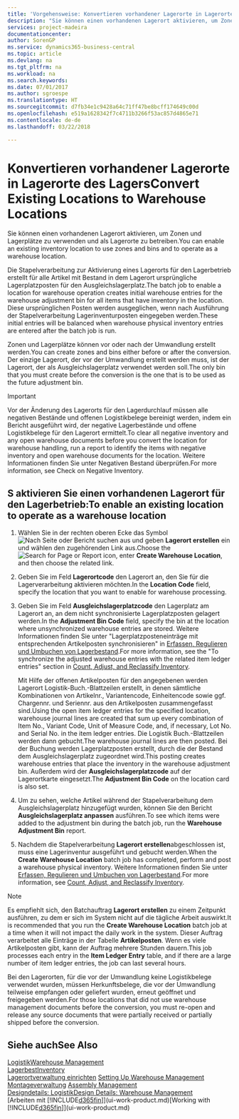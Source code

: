 ```yaml
---
title: 'Vorgehensweise: Konvertieren vorhandener Lagerorte in Lagerorte des Lagers | Microsoft Docs'
description: "Sie können einen vorhandenen Lagerort aktivieren, um Zonen und Lagerplätze zu verwenden und als Lagerorte zu betreiben."
services: project-madeira
documentationcenter: 
author: SorenGP
ms.service: dynamics365-business-central
ms.topic: article
ms.devlang: na
ms.tgt_pltfrm: na
ms.workload: na
ms.search.keywords: 
ms.date: 07/01/2017
ms.author: sgroespe
ms.translationtype: HT
ms.sourcegitcommit: d7fb34e1c9428a64c71ff47be8bcff174649c00d
ms.openlocfilehash: e519a1628342f7c4711b3266f53ac857d4865e71
ms.contentlocale: de-de
ms.lasthandoff: 03/22/2018

---
```

# <a name="convert-existing-locations-to-warehouse-locations"></a><span data-ttu-id="4437d-103">Konvertieren vorhandener Lagerorte in Lagerorte des Lagers</span><span class="sxs-lookup"><span data-stu-id="4437d-103">Convert Existing Locations to Warehouse Locations</span></span>
<span data-ttu-id="4437d-104">Sie können einen vorhandenen Lagerort aktivieren, um Zonen und Lagerplätze zu verwenden und als Lagerorte zu betreiben.</span><span class="sxs-lookup"><span data-stu-id="4437d-104">You can enable an existing inventory location to use zones and bins and to operate as a warehouse location.</span></span>  

<span data-ttu-id="4437d-105">Die Stapelverarbeitung zur Aktivierung eines Lagerorts für den Lagerbetrieb erstellt für alle Artikel mit Bestand in dem Lagerort ursprüngliche Lagerplatzposten für den Ausgleichslagerplatz.</span><span class="sxs-lookup"><span data-stu-id="4437d-105">The batch job to enable a location for warehouse operation creates initial warehouse entries for the warehouse adjustment bin for all items that have inventory in the location.</span></span> <span data-ttu-id="4437d-106">Diese ursprünglichen Posten werden ausgeglichen, wenn nach Ausführung der Stapelverarbeitung Lagerinventurposten eingegeben werden.</span><span class="sxs-lookup"><span data-stu-id="4437d-106">These initial entries will be balanced when warehouse physical inventory entries are entered after the batch job is run.</span></span>  

<span data-ttu-id="4437d-107">Zonen und Lagerplätze können vor oder nach der Umwandlung erstellt werden.</span><span class="sxs-lookup"><span data-stu-id="4437d-107">You can create zones and bins either before or after the conversion.</span></span> <span data-ttu-id="4437d-108">Der einzige Lagerort, der vor der Umwandlung erstellt werden muss, ist der Lagerort, der als Ausgleichslagerplatz verwendet werden soll.</span><span class="sxs-lookup"><span data-stu-id="4437d-108">The only bin that you must create before the conversion is the one that is to be used as the future adjustment bin.</span></span>  

> [!IMPORTANT]  
>  <span data-ttu-id="4437d-109">Vor der Änderung des Lagerorts für den Lagerdurchlauf müssen alle negativen Bestände und offenen Logistikbelege bereinigt werden, indem ein Bericht ausgeführt wird, der negative Lagerbestände und offene Logistikbelege für den Lagerort ermittelt.</span><span class="sxs-lookup"><span data-stu-id="4437d-109">To clear all negative inventory and any open warehouse documents before you convert the location for warehouse handling, run a report to identify the items with negative inventory and open warehouse documents for the location.</span></span> <span data-ttu-id="4437d-110">Weitere Informationen finden Sie unter Negativen Bestand überprüfen.</span><span class="sxs-lookup"><span data-stu-id="4437d-110">For more information, see Check on Negative Inventory.</span></span>  

## <a name="to-enable-an-existing-location-to-operate-as-a-warehouse-location"></a><span data-ttu-id="4437d-111">S aktivieren Sie einen vorhandenen Lagerort für den Lagerbetrieb:</span><span class="sxs-lookup"><span data-stu-id="4437d-111">To enable an existing location to operate as a warehouse location</span></span>  
1.  <span data-ttu-id="4437d-112">Wählen Sie in der rechten oberen Ecke das Symbol ![Nach Seite oder Bericht suchen](media/ui-search/search_small.png "Nach Seite oder Bericht suchen") aus und geben **Lagerort erstellen** ein und wählen den zugehörenden Link aus.</span><span class="sxs-lookup"><span data-stu-id="4437d-112">Choose the ![Search for Page or Report](media/ui-search/search_small.png "Search for Page or Report icon") icon, enter **Create Warehouse Location**, and then choose the related link.</span></span>  
2.  <span data-ttu-id="4437d-113">Geben Sie im Feld **Lagerortcode** den Lagerort an, den Sie für die Lagerverarbeitung aktivieren möchten.</span><span class="sxs-lookup"><span data-stu-id="4437d-113">In the **Location Code** field, specify the location that you want to enable for warehouse processing.</span></span>  
3.  <span data-ttu-id="4437d-114">Geben Sie im Feld **Ausgleichslagerplatzcode** den Lagerplatz am Lagerort an, an dem nicht synchronisierte Lagerplatzposten gelagert werden.</span><span class="sxs-lookup"><span data-stu-id="4437d-114">In the **Adjustment Bin Code** field, specify the bin at the location where unsynchronized warehouse entries are stored.</span></span> <span data-ttu-id="4437d-115">Weitere Informationen finden Sie unter "Lagerplatzposteneinträge mit entsprechenden Artikelposten synchronisieren" in [Erfassen, Regulieren und Umbuchen von Lagerbestand](inventory-how-count-adjust-reclassify.md).</span><span class="sxs-lookup"><span data-stu-id="4437d-115">For more information, see the "To synchronize the adjusted warehouse entries with the related item ledger entries" section in [Count, Adjust, and Reclassify Inventory](inventory-how-count-adjust-reclassify.md).</span></span>  

    <span data-ttu-id="4437d-116">Mit Hilfe der offenen Artikelposten für den angegebenen werden Lagerort Logistik-Buch.-Blattzeilen erstellt, in denen sämtliche Kombinationen von Artikelnr., Variantencode, Einheitencode sowie ggf. Chargennr. und Seriennr. aus den Artikelposten zusammengefasst sind.</span><span class="sxs-lookup"><span data-stu-id="4437d-116">Using the open item ledger entries for the specified location, warehouse journal lines are created that sum up every combination of Item No., Variant Code, Unit of Measure Code, and, if necessary, Lot No. and Serial No. in the item ledger entries.</span></span> <span data-ttu-id="4437d-117">Die Logistik Buch.-Blattzeilen werden dann gebucht.</span><span class="sxs-lookup"><span data-stu-id="4437d-117">The warehouse journal lines are then posted.</span></span> <span data-ttu-id="4437d-118">Bei der Buchung werden Lagerplatzposten erstellt, durch die der Bestand dem Ausgleichslagerplatz zugeordnet wird.</span><span class="sxs-lookup"><span data-stu-id="4437d-118">This posting creates warehouse entries that place the inventory in the warehouse adjustment bin.</span></span> <span data-ttu-id="4437d-119">Außerdem wird der **Ausgleichslagerplatzcode** auf der Lagerortkarte eingesetzt.</span><span class="sxs-lookup"><span data-stu-id="4437d-119">The **Adjustment Bin Code** on the location card is also set.</span></span>  

4.  <span data-ttu-id="4437d-120">Um zu sehen, welche Artikel während der Stapelverarbeitung dem Ausgleichslagerplatz hinzugefügt wurden, können Sie den Bericht  **Ausgleichslagerplatz anpassen** ausführen.</span><span class="sxs-lookup"><span data-stu-id="4437d-120">To see which items were added to the adjustment bin during the batch job, run the **Warehouse Adjustment Bin** report.</span></span>  
5.  <span data-ttu-id="4437d-121">Nachdem die Stapelverarbeitung   **Lagerort erstellen**abgeschlossen ist, muss eine Lagerinventur ausgeführt und gebucht werden.</span><span class="sxs-lookup"><span data-stu-id="4437d-121">When the **Create Warehouse Location** batch job has completed, perform and post a warehouse physical inventory.</span></span> <span data-ttu-id="4437d-122">Weitere Informationen finden Sie unter [Erfassen, Regulieren und Umbuchen von Lagerbestand](inventory-how-count-adjust-reclassify.md).</span><span class="sxs-lookup"><span data-stu-id="4437d-122">For more information, see [Count, Adjust, and Reclassify Inventory](inventory-how-count-adjust-reclassify.md).</span></span>  

> [!NOTE]  
>  <span data-ttu-id="4437d-123">Es empfiehlt sich, den Batchauftrag **Lagerort erstellen** zu einem Zeitpunkt ausführen, zu dem er sich im System nicht auf die tägliche Arbeit auswirkt.</span><span class="sxs-lookup"><span data-stu-id="4437d-123">It is recommended that you run the **Create Warehouse Location** batch job at a time when it will not impact the daily work in the system.</span></span> <span data-ttu-id="4437d-124">Dieser Auftrag verarbeitet alle Einträge in der Tabelle **Artikelposten**. Wenn es viele Artikelposten gibt, kann der Auftrag mehrere Stunden dauern.</span><span class="sxs-lookup"><span data-stu-id="4437d-124">This job processes each entry in the **Item Ledger Entry** table, and if there are a large number of item ledger entries, the job can last several hours.</span></span>  

 <span data-ttu-id="4437d-125">Bei den Lagerorten, für die vor der Umwandlung keine Logistikbelege verwendet wurden, müssen Herkunftsbelege, die vor der Umwandlung teilweise empfangen oder geliefert wurden, erneut geöffnet und freigegeben werden.</span><span class="sxs-lookup"><span data-stu-id="4437d-125">For those locations that did not use warehouse management documents before the conversion, you must re-open and release any source documents that were partially received or partially shipped before the conversion.</span></span>  

## <a name="see-also"></a><span data-ttu-id="4437d-126">Siehe auch</span><span class="sxs-lookup"><span data-stu-id="4437d-126">See Also</span></span>  
[<span data-ttu-id="4437d-127">Logistik</span><span class="sxs-lookup"><span data-stu-id="4437d-127">Warehouse Management</span></span>](warehouse-manage-warehouse.md)  
[<span data-ttu-id="4437d-128">Lagerbest</span><span class="sxs-lookup"><span data-stu-id="4437d-128">Inventory</span></span>](inventory-manage-inventory.md)  
<span data-ttu-id="4437d-129">[Lagerortverwaltung einrichten](warehouse-setup-warehouse.md)   </span><span class="sxs-lookup"><span data-stu-id="4437d-129">[Setting Up Warehouse Management](warehouse-setup-warehouse.md)   </span></span>  
<span data-ttu-id="4437d-130">[Montageverwaltung](assembly-assemble-items.md)  </span><span class="sxs-lookup"><span data-stu-id="4437d-130">[Assembly Management](assembly-assemble-items.md)  </span></span>  
[<span data-ttu-id="4437d-131">Designdetails: Logistik</span><span class="sxs-lookup"><span data-stu-id="4437d-131">Design Details: Warehouse Management</span></span>](design-details-warehouse-management.md)  
<span data-ttu-id="4437d-132">[Arbeiten mit [!INCLUDE[d365fin](includes/d365fin_md.md)]](ui-work-product.md)</span><span class="sxs-lookup"><span data-stu-id="4437d-132">[Working with [!INCLUDE[d365fin](includes/d365fin_md.md)]](ui-work-product.md)</span></span>

